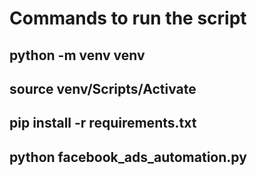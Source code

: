 # Commands to run the script
## python -m venv venv
## source venv/Scripts/Activate
## pip install -r requirements.txt
## python facebook_ads_automation.py